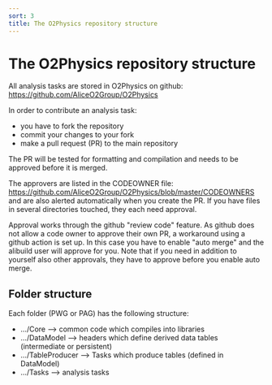 ```yaml
---
sort: 3
title: The O2Physics repository structure
---
```


# The O2Physics repository structure

All analysis tasks are stored in O2Physics on github: <https://github.com/AliceO2Group/O2Physics>

In order to contribute an analysis task:
* you have to fork the repository
* commit your changes to your fork
* make a pull request (PR) to the main repository

The PR will be tested for formatting and compilation and needs to be approved before it is merged.

The approvers are listed in the CODEOWNER file: <https://github.com/AliceO2Group/O2Physics/blob/master/CODEOWNERS> and are also alerted automatically when you create the PR. If you have files in several directories touched, they each need approval.

Approval works through the github "review code" feature. As github does not allow a code owner to approve their own PR, a workaround using a github action is set up. In this case you have to enable "auto merge" and the alibuild user will approve for you. Note that if you need in addition to yourself also other approvals, they have to approve before you enable auto merge.

## Folder structure

Each folder (PWG or PAG) has the following structure:

* .../Core --> common code which compiles into libraries
* .../DataModel --> headers which define derived data tables (intermediate or persistent)
* .../TableProducer --> Tasks which produce tables (defined in DataModel)
* .../Tasks --> analysis tasks
